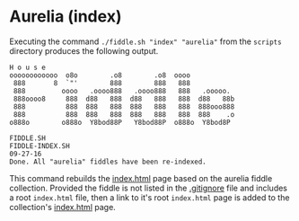 Aurelia (index)
======

Executing the command `./fiddle.sh "index" "aurelia"` from the `scripts` directory produces the following output.

    H o u s e
    oooooooooooo  o8o        .o8        .o8  oooo
     888       8  `"'        888        888   888
     888         oooo   .oooo888   .oooo888   888   .ooooo.
     888oooo8     888  d88   888  d88   888   888  d88   88b
     888          888  888   888  888   888   888  888ooo888
     888          888  888   888  888   888   888  888    .o
    o888o        o888o  Y8bod88P   Y8bod88P  o888o  Y8bod8P
    
    FIDDLE.SH
    FIDDLE-INDEX.SH
    09-27-16
    Done. All "aurelia" fiddles have been re-indexed.


This command rebuilds the [index.html](index.html) page based on the aurelia fiddle collection. Provided the fiddle
is not listed in the [.gitignore](../../.gitignore) file and includes a root `index.html` file, then a link to it's
root `index.html` page is added to the collection's [index.html](index.html) page.


